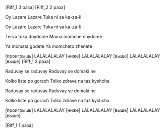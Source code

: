 [Riff_1 3 раза]
[Riff_2 2 раза]


Oy Lazare Lazare
Tuka ni sa ka-za-li

Oy Lazare Lazare
Tuka ni sa ka-za-li

Tervo tuka doydome
Moma momche naydome

Ya momata godete
Ya momcheto zhenete

[проигрышь]
LALALALALAY [ниже]
LALALALALAY [выше]
LALALALALAY [выше]
[Riff_1 3 раза]

Raduvay se raduvay
Raduvay se domaki ne

Kolko liste po gorach
Tolko zdrave na taz kyshcha

Raduvay se raduvay
Raduvay se domaki ne

Kolko liste po gorach
Tolko zdrave na taz kyshcha

[проигрышь]
LALALALALAY [ниже]
LALALALALAY [выше]
LALALALALAY [выше]

[Riff_1 1 раза]